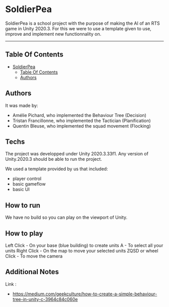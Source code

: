 # SoldierPea

SoldierPea is a school project with the purpose of making the AI of an RTS game in Unity 2020.3.
For this we were to use a template given to use, improve and implement new functionnality on.

___

## Table Of Contents

- [SoldierPea](#soldierpea)
    - [Table Of Contents](#table-of-contents)
    - [Authors](#authors)

## Authors

It was made by:

- Amélie Pichard, who implemented the Behaviour Tree (Decision)
- Tristan Francillonne, who implemented the Tactician (Planification)
- Quentin Bleuse, who implemented the squad movement (Flocking)

## Techs

The project was developped under Unity 2020.3.33f1. Any version of Unity.2020.3 should be able to run the project.

We used a template provided by us that included:
 - player control
 - basic gameflow
 - basic UI

## How to run
We have no build so you can play on the viewport of Unity.

## How to play

Left Click - On your base (blue building) to create units 
A - To select all your units
Right Click - On the map to move your selected units
ZQSD or wheel Click - To move the camera

## Additional Notes

Link : 
- https://medium.com/geekculture/how-to-create-a-simple-behaviour-tree-in-unity-c-3964c84c060e